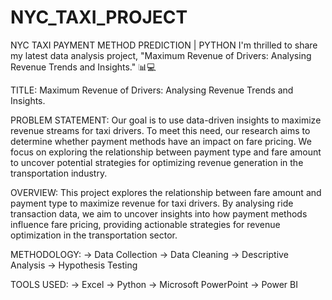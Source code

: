 # NYC_TAXI_PROJECT
NYC TAXI PAYMENT METHOD PREDICTION | PYTHON
I'm thrilled to share my latest data analysis project, "Maximum Revenue of Drivers: Analysing Revenue Trends and Insights." 📊💻

TITLE:
Maximum Revenue of Drivers: Analysing Revenue Trends and Insights.

PROBLEM STATEMENT:
Our goal is to use data-driven insights to maximize revenue streams for taxi drivers. To meet this need, our research aims to determine whether payment methods have an impact on fare pricing. We focus on exploring the relationship between payment type and fare amount to uncover potential strategies for optimizing revenue generation in the transportation industry.

OVERVIEW:
This project explores the relationship between fare amount and payment type to maximize revenue for taxi drivers. By analysing ride transaction data, we aim to uncover insights into how payment methods influence fare pricing, providing actionable strategies for revenue optimization in the transportation sector.

METHODOLOGY:
-> Data Collection
-> Data Cleaning
-> Descriptive Analysis
-> Hypothesis Testing

TOOLS USED:
-> Excel
-> Python
-> Microsoft PowerPoint
-> Power BI
